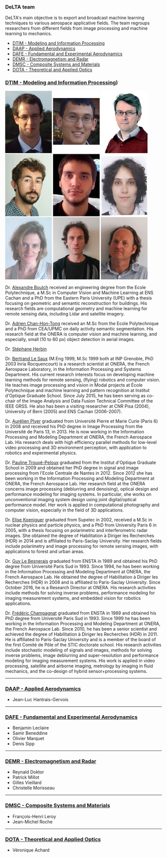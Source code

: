 ### DeLTA team

DeLTA's main objective is to export and broadcast machine learning techniques to various aerospace applicative fields.
The team regroups researchers from different fields from image processing and machine learning to mechanics.

* [DTIM - Modeling and Information Processing](#dtim)
* [DAAP - Applied Aerodynamics](#daap)
* [DAFE - Fundamental and Experimental Aerodynamics](#dafe)
* [DEMR - Electromagnetism and Radar](#demr)
* [DMSC - Composite Systems and Materials](#dmsc)
* [DOTA - Theoretical and Applied Optics](#dota)

### [DTIM - Modeling and Information Processing](http://www.onera.fr/en/dtim))<a name="dtim"></a>

![alt text](team/A_Boulch.jpg "Alexandre Boulch")
![alt text](team/A_ChanHonTong.jpg "Adrien Chan-Hon-Tong")
![alt text](team/S_Herbin.png "Stephane Herbin")
![alt text](team/B_LeSaux.jpg "Bertrand Le Saux")
![alt text](team/A_Plyer.png "Aurélien Plyer")
![alt text](team/P_TrouvePeloux.jpg "Pauline Trouvé-Peloux")
![alt text](team/E_Koeniguer.png "Elise Koeniguer")
![alt text](team/G_LeBesnerais.png "Guy Le Besnerais")
![alt text](team/F_Champagnat.png "Frédéric Champagnat")

Dr. [Alexandre Boulch](https://sites.google.com/view/boulch)
received an engineering degree from the Ecole Polytechnique, a M.Sc in Computer Vision and Machine Learning at ENS Cachan and a PhD from the Eastern Paris University (UPE) with a thesis focusing on geometric and semantic reconstruction for buildings. His research fields are computational geometry and machine learning for remote sensing data, including Lidar and satellite imagery.

Dr. [Adrien Chan-Hon-Tong](https://www.researchgate.net/profile/Adrien_Chan-Hon-Tong)
received an M.Sc from the Ecole Polytechnique and a PhD from CEA/UPMC on daily activity semantic segmentation. His research field at the ONERA is computer vision and machine learning, and especially, small (10 to 60 px) object detection in aerial images.

Dr. [Stéphane Herbin](http://www.onera.fr/fr/staff/stephane-herbin)

Dr. [Bertrand Le Saux](http://www.onera.fr/en/staff/bertrand-le-saux)  (M.Eng 1999, M.Sc 1999 both at INP Grenoble, PhD 2003 Inria Rocquencourt) is a research scientist at ONERA, the French Aerospace Laboratory, in the Information Processing and Systems Department. His current research interests focus on developing machine learning methods for remote sensing, (flying) robotics and computer vision. He teaches image processing and vision in Modal projects at École Polytechnique and machine learning and pattern recognition at Institut d'Optique Graduate School. Since July 2015, he has been serving as co-chair of the Image Analysis and Data Fusion Technical Committee of the IEEE GRSS. He also has been a visiting researcher at CNR Pisa (2004), University of Bern (2005) and ENS Cachan (2006-2007).

Dr. [Aurélien Plyer](https://www.researchgate.net/profile/Aurelien_Plyer) graduated from Université Pierre et Marie Curie (Paris 6) in 2008 and received his PhD degree in Image Processing from the Université de Paris  13, in 2013. He is now working in the Information Processing and Modeling Department at ONERA, the French Aerospace Lab. His research deals with high efficiency parallel methods for low-level video processing and 3D environment perception, with application to robotics and experimental physics.

Dr. [Pauline Trouvé-Peloux](https://www.researchgate.net/profile/Pauline_Trouve) graduated from the Institut d'Optique Graduate School in 2009 and obtained her PhD degree in signal and image processing from l'Ecole Centrale de Nantes in 2012.  Since 2012 she has been working in the Information Processing and Modeling Department at ONERA, the French Aerospace Lab. Her research field at the ONERA concerns image processing (deblurring and denoising), optical design and performance modeling for imaging systems. In particular, she works on unconventional imaging system design using joint digital/optical performance model.  Her work is applied in  computational photography and computer vision, especially in the field of 3D applications.

Dr. [Elise Koeniguer](https://www.researchgate.net/profile/Elise_Koeniguer) graduated from Supelec in 2002, received a M.Sc in nuclear physics and particle physics, and a PhD from University Paris 6 in 2005, with a thesis focusing on
polarimetric and interferometric radar images. She obtained the degree of Habilitation à Diriger les Recherches (HDR) in 2014 and is affiliated to Paris-Saclay University.
Her research fields include polarimetry and image processing for remote sensing images, with applications to forest and urban areas.

Dr. [Guy Le Besnerais](https://scholar.google.fr/citations?user=r8V306wAAAAJ&hl=fr) graduated from ENSTA in 1989 and obtained his PhD degree from Université Paris Sud in 1993. Since 1994, he has been working in the Information Processing and Modeling Department at ONERA, the French Aerospace Lab. He obtained the degree of Habilitation à Diriger les Recherches (HDR) in 2008 and is affiliated to Paris-Saclay University. Since October 2016, he is a Research Director at ONERA. His research activities include methods for solving inverse problems, performance modeling for imaging measurement systems, and embedded vision for robotics applications.

Dr. [Frédéric Champagnat](https://www.researchgate.net/profile/Frederic_Champagnat) graduated from ENSTA in 1989 and obtained his PhD degree from Université Paris Sud in 1993. Since 1999 he has been working in the Information Processing and Modeling Department at ONERA, the French Aerospace Lab. Since 2010, he has been a senior scientist and achieved the degree of Habilitation à Diriger les Recherches (HDR) in 2011. He is affiliated to Paris-Saclay University and is a member of the board of the first Comité de Pôle of the STIC doctorate school. His research activities include stochastic modeling of signals and images, methods for solving inverse problems, image deblurring and super-resolution and performance modeling for imaging measurement systems. His work is applied in video processing, satellite and airborne imaging, metrology by imaging in fluid mechanics, and the co-design of hybrid sensor+processing systems.



---
### [DAAP - Applied Aerodynamics](http://www.onera.fr/en/daap)<a name="daap"></a>

* Jean-Luc Hantrais-Gervois

---
### [DAFE - Fundamental and Experimental Aerodynamics](http://www.onera.fr/en/dafe)<a name="dafe"></a>

* Benjamin Leclaire
* Samir Beneddine
* Olivier Marquet
* Denis Sipp

---
### [DEMR - Electromagnetism and Radar](http://www.onera.fr/en/demr)<a name="demr"></a>

* Reynald Doktor
* Patrick Millot
* Gilles Vieillard
* Christelle Morisseau

---
### [DMSC - Composite Systems and Materials](http://www.onera.fr/en/dmsc)<a name="dmsc"></a>

* François-Henri Leroy
* Jean-Michel Roche

---
### [DOTA - Theoretical and Applied Optics](http://www.onera.fr/en/dota)<a name="dota"></a>

* Véronique Achard
